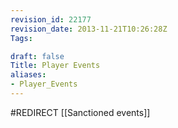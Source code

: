 ```yaml
---
revision_id: 22177
revision_date: 2013-11-21T10:26:28Z
Tags:

draft: false
Title: Player Events
aliases:
- Player_Events
---
```

#REDIRECT [[Sanctioned events]]